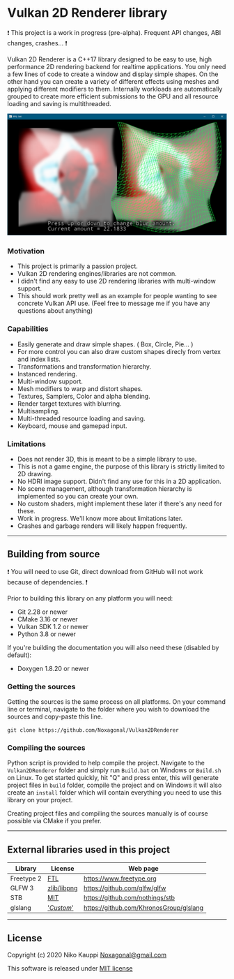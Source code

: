 
# Vulkan 2D Renderer library

:exclamation: This project is a work in progress (pre-alpha). Frequent API changes, ABI changes, crashes... :exclamation:

Vulkan 2D Renderer is a C++17 library designed to be easy to use, high performance 2D rendering backend for realtime applications.
You only need a few lines of code to create a window and display simple shapes.
On the other hand you can create a variety of different effects using meshes and applying different modifiers to them.
Internally workloads are automatically grouped to create more efficient submissions to the GPU and all resource loading and saving is multithreaded.

![latest screenshot](/Screenshots/GaussianBlur.png)

### Motivation

- This project is primarily a passion project.
- Vulkan 2D rendering engines/libraries are not common.
- I didn't find any easy to use 2D rendering libraries with multi-window support.
- This should work pretty well as an example for people wanting to see concrete Vulkan API use. (Feel free to message me if you have any questions about anything)

### Capabilities

- Easily generate and draw simple shapes. ( Box, Circle, Pie... )
- For more control you can also draw custom shapes direcly from vertex and index lists.
- Transformations and transformation hierarchy.
- Instanced rendering.
- Multi-window support.
- Mesh modifiers to warp and distort shapes.
- Textures, Samplers, Color and alpha blending.
- Render target textures with blurring.
- Multisampling.
- Multi-threaded resource loading and saving.
- Keyboard, mouse and gamepad input.

### Limitations

- Does not render 3D, this is meant to be a simple library to use.
- This is not a game engine, the purpose of this library is strictly limited to 2D drawing.
- No HDRI image support. Didn't find any use for this in a 2D application.
- No scene management, although transformation hierarchy is implemented so you can create your own.
- No custom shaders, might implement these later if there's any need for these.
- Work in progress. We'll know more about limitations later.
- Crashes and garbage renders will likely happen frequently.

------

## Building from source

:exclamation: You will need to use Git, direct download from GitHub will not work because of dependencies. :exclamation:

Prior to building this library on any platform you will need:
- Git 2.28 or newer
- CMake 3.16 or newer
- Vulkan SDK 1.2 or newer
- Python 3.8 or newer

If you're building the documentation you will also need these (disabled by default):
- Doxygen 1.8.20 or newer

### Getting the sources

Getting the sources is the same process on all platforms. On your command line or terminal, navigate to the folder where you
wish to download the sources and copy-paste this line.
```
git clone https://github.com/Noxagonal/Vulkan2DRenderer
```

### Compiling the sources

Python script is provided to help compile the project. Navigate to the `Vulkan2DRenderer` folder and simply run
`Build.bat` on Windows or `Build.sh` on Linux.
To get started quickly, hit "Q" and press enter, this will generate project files in `build` folder, compile
the project and on Windows it will also create an `install` folder which will contain everything you need
to use this library on your project.

Creating project files and compiling the sources manually is of course possible via CMake if you prefer.

------

## External libraries used in this project

| Library | License | Web page |
| --- | --- | --- |
| Freetype 2 | [FTL](https://git.savannah.gnu.org/cgit/freetype/freetype2.git/tree/docs/FTL.TXT) | https://www.freetype.org |
| GLFW 3 | [zlib/libpng](https://github.com/glfw/glfw/blob/master/LICENSE.md) | https://github.com/glfw/glfw |
| STB | [MIT](https://github.com/nothings/stb/blob/master/LICENSE) | https://github.com/nothings/stb |
| glslang | ['*Custom*'](https://github.com/KhronosGroup/glslang/blob/master/LICENSE.txt) | https://github.com/KhronosGroup/glslang |

------

## License

Copyright (c) 2020 Niko Kauppi Noxagonal@gmail.com

This software is released under [MIT license](LICENSE.md)
